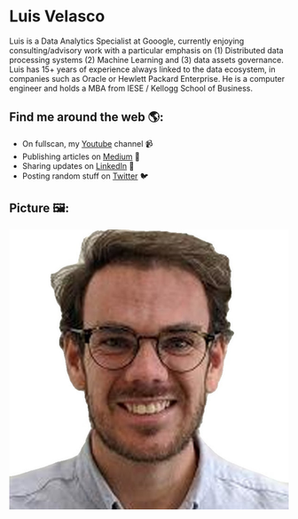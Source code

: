 # Luis Velasco
Luis is a Data Analytics Specialist at Gooogle, currently enjoying consulting/advisory work with a particular emphasis on (1) Distributed data processing systems (2) Machine Learning and (3) data assets governance.
Luis has 15+ years of experience always linked to the data ecosystem, in companies such as Oracle or Hewlett Packard Enterprise.
He is a computer engineer and holds a MBA from IESE / Kellogg School of Business.

## Find me around the web 🌎: 
- On fullscan, my <a href="https://www.youtube.com/c/fullscan">Youtube</a> channel 📹 
- Publishing articles on <a href="https://medium.com/@velascoluis"> Medium</a> 📝
- Sharing updates on <a href="https://www.linkedin.com/in/luisvelascouk/">LinkedIn</a> 💼
- Posting random stuff on  <a href="https://twitter.com/luisvelasco">Twitter</a> 🐦

## Picture 🖼️: 

![Luis Velasco](https://github.com/velascoluis/bio/blob/main/LuisVelasco.jpg)


